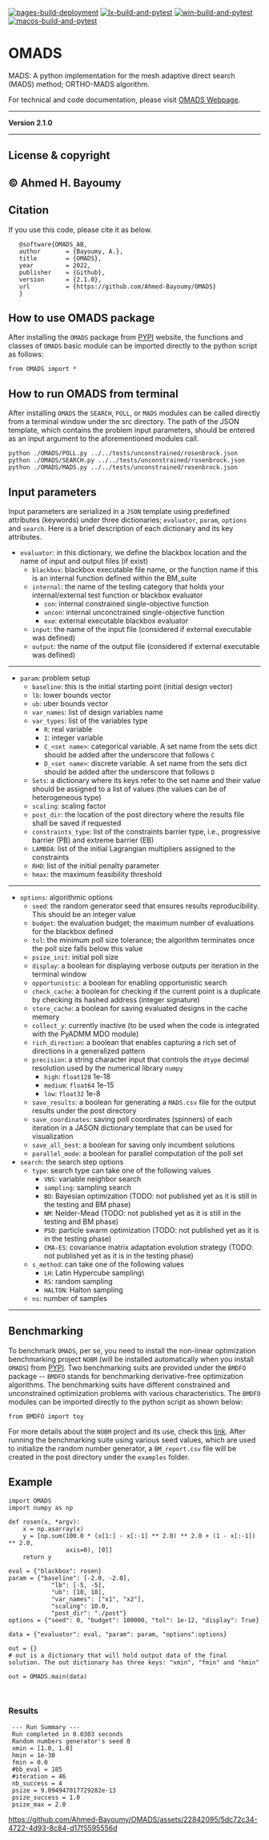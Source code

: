 [![pages-build-deployment](https://github.com/Ahmed-Bayoumy/OMADS/actions/workflows/pages/pages-build-deployment/badge.svg?branch=DEV)](https://github.com/Ahmed-Bayoumy/OMADS/actions/workflows/pages/pages-build-deployment)
[![lx-build-and-pytest](https://github.com/Ahmed-Bayoumy/OMADS/actions/workflows/lx-build-and-tests.yml/badge.svg)](https://github.com/Ahmed-Bayoumy/OMADS/actions/workflows/lx-build-and-tests.yml)
[![win-build-and-pytest](https://github.com/Ahmed-Bayoumy/OMADS/actions/workflows/win-build-and-pytest.yml/badge.svg)](https://github.com/Ahmed-Bayoumy/OMADS/actions/workflows/win-build-and-pytest.yml)
[![macos-build-and-pytest](https://github.com/Ahmed-Bayoumy/OMADS/actions/workflows/macos-build-and-pytest.yml/badge.svg)](https://github.com/Ahmed-Bayoumy/OMADS/actions/workflows/macos-build-and-pytest.yml)

# OMADS
MADS: A python implementation for the mesh adaptive direct search (MADS) method; ORTHO-MADS algorithm.

For technical and code documentation, please visit [OMADS Webpage](https://ahmed-bayoumy.github.io/OMADS/).

---

**Version 2.1.0**

---

## License & copyright

© Ahmed H. Bayoumy 
---

## Citation

If you use this code, please cite it as below.

```pycon
   @software{OMADS_AB,
   author       = {Bayoumy, A.},
   title        = {OMADS},
   year         = 2022,
   publisher    = {Github},
   version      = {2.1.0},
   url          = {https://github.com/Ahmed-Bayoumy/OMADS}
   }
```

## How to use OMADS package

After installing the `OMADS` package from [PYPI](https://pypi.org/) website, the functions and classes of `OMADS` basic 
module can be imported directly to the python script as follows:

```pycon
from OMADS import *
```

## How to run OMADS from terminal
After installing `OMADS` the `SEARCH`, `POLL`, or `MADS` modules can be called directly from a 
terminal window under the src directory. The path of the JSON template, which contains the problem input parameters, 
should be entered as an input argument to the aforementioned modules call. 

```commandline
python ./OMADS/POLL.py ../../tests/unconstrained/rosenbrock.json
python ./OMADS/SEARCH.py ../../tests/unconstrained/rosenbrock.json
python ./OMADS/MADS.py ../../tests/unconstrained/rosenbrock.json
```

## Input parameters
Input parameters are serialized in a `JSON` template using predefined attributes (keywords) under three dictionaries; 
`evaluator`, `param`, `options` and `search`. Here is a brief description of each dictionary and its key attributes.

* `evaluator`: in this dictionary, we define the blackbox location and the name of input and output files (if exist)
  * `blackbox`: blackbox executable file name, or the function name if this is an internal function defined within the BM_suite
  * `internal`: the name of the testing category that holds your internal/external test function or blackbox evaluator
    * `con`: internal constrained single-objective function
    * `uncon`: internal unconctrained single-objective function
    * `exe`: external executable blackbox evaluator
  * `input`: the name of the input file (considered if external executable was defined)
  * `output`: the name of the output file (considered if external executable was defined)
---
* `param`: problem setup
  * `baseline`: this is the initial starting point (initial design vector)
  * `lb`: lower bounds vector
  * `ub`: uber bounds vector
  * `var_names`: list of design variables name
  * `var_types`: list of the variables type
     * `R`: real variable
     * `I`: integer variable
     * `C_<set name>`: categorical variable. A set name from the sets dict should be added after the underscore that follows `C`
     * `D_<set name>`: discrete variable. A set name from the sets dict should be added after the underscore that follows `D`
  * `Sets`: a dictionary where its keys refer to the set name and their value should be assigned to a list of values (the values can be of heterogeneous type)
  * `scaling`: scaling factor
  * `post_dir`: the location of the post directory where the results file shall be saved if requested
  * `constraints_type`: list of the constraints barrier type, i.e., progressive barrier (PB) and extreme barrier (EB)
  * `LAMBDA`: list of the initial Lagrangian multipliers assigned to the constraints
  * `RHO`: list of the initial penalty parameter
  * `hmax`: the maximum feasibility threshold
---
* `options`: algorithmic options
  * `seed`: the random generator seed that ensures results reproducibility. This should be an integer value
  * `budget`: the evaluation budget; the maximum number of evaluations for the blackbox defined
  * `tol`: the minimum poll size tolerance; the algorithm terminates once the poll size falls below this value
  * `psize_init`: initial poll size
  * `display`: a boolean for displaying verbose outputs per iteration in the terminal window
  * `opportunistic`: a boolean for enabling opportunistic search
  * `check_cache`: a boolean for checking if the current point is a duplicate by checking its hashed address (integer signature)
  * `store_cache`: a boolean for saving evaluated designs in the cache memory
  * `collect_y`: currently inactive (to be used when the code is integrated with the PyADMM MDO module)
  * `rich_direction`: a boolean that enables capturing a rich set of directions in a generalized pattern
  * `precision`: a string character input that controls the `dtype` decimal resolution used by the numerical library `numpy`
    * `high`: `float128` 1e-18
    * `medium`: `float64` 1e-15
    * `low`: `float32` 1e-8
  * `save_results`: a boolean for generating a `MADS.csv` file for the output results under the post directory
  * `save_coordinates`: saving poll coordinates (spinners) of each iteration in a JASON dictionary template that can be used for visualization
  * `save_all_best`: a boolean for saving only incumbent solutions
  * `parallel_mode`: a boolean for parallel computation of the poll set
* `search`: the search step options
   * `type`: search type can take one of the following values 
      * `VNS`: variable neighbor search 
      * `sampling`: sampling search
      * `BO`: Bayesian optimization (TODO: not published yet as it is still in the testing and BM phase)
      * `NM`: Nelder-Mead (TODO: not published yet as it is still in the testing and BM phase)
      * `PSO`: particle swarm optimization (TODO: not published yet as it is in the testing phase)
      * `CMA-ES`: covariance matrix adaptation evolution strategy (TODO: not published yet as it is in the testing phase)
   * `s_method`: can take one of the following values
      * `LH`: Latin Hypercube sampling\
      * `RS`: random sampling
      * `HALTON`: Halton sampling
   * `ns`: number of samples
---
  
## Benchmarking

To benchmark `OMADS`, per se, you need to install the non-linear optimization benchmarking project `NOBM` (will be installed automatically when you install `OMADS`) from 
[PYPI](https://pypi.org/).  Two benchmarking suits are provided under the `BMDFO` package -- `BMDFO` stands for 
benchmarking derivative-free optimization algorithms.  The benchmarking suits have different constrained and 
unconstrained optimization problems with various characteristics.  The `BMDFO` modules can be imported directly 
to the python script as shown below: 
```pycon
from BMDFO import toy
```
For more details about the `NOBM` project and its use, check this [link](https://github.com/Ahmed-Bayoumy/NOBM). 
After running the benchmarking suite using various seed values, which are used to initialize the random number generator, 
a `BM_report.csv` file will be created in the post directory under the `examples` folder.

## Example

```pycon
import OMADS
import numpy as np

def rosen(x, *argv):
    x = np.asarray(x)
    y = [np.sum(100.0 * (x[1:] - x[:-1] ** 2.0) ** 2.0 + (1 - x[:-1]) ** 2.0,
                axis=0), [0]]
    return y

eval = {"blackbox": rosen}
param = {"baseline": [-2.0, -2.0],
            "lb": [-5, -5],
            "ub": [10, 10],
            "var_names": ["x1", "x2"],
            "scaling": 10.0,
            "post_dir": "./post"}
options = {"seed": 0, "budget": 100000, "tol": 1e-12, "display": True}

data = {"evaluator": eval, "param": param, "options":options}

out = {}
# out is a dictionary that will hold output data of the final solution. The out dictionary has three keys: "xmin", "fmin" and "hmin"

out = OMADS.main(data)



```

### Results
```text
 --- Run Summary ---
 Run completed in 0.0303 seconds
 Random numbers generator's seed 0
 xmin = [1.0, 1.0]
 hmin = 1e-30
 fmin = 0.0
 #bb_eval = 185
 #iteration = 46
 nb_success = 4
 psize = 9.094947017729282e-13
 psize_success = 1.0
 psize_max = 2.0
```

https://github.com/Ahmed-Bayoumy/OMADS/assets/22842095/5dc72c34-4722-4d93-8c84-d17f5595556d


